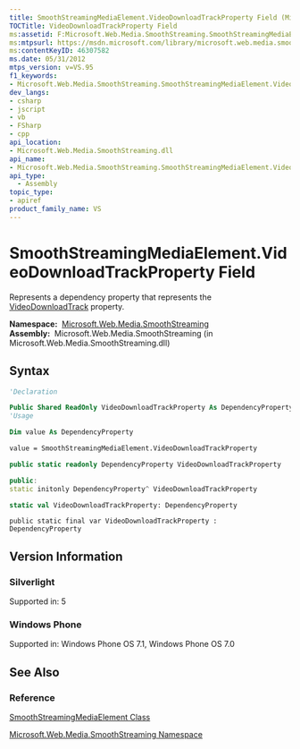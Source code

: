```yaml
---
title: SmoothStreamingMediaElement.VideoDownloadTrackProperty Field (Microsoft.Web.Media.SmoothStreaming)
TOCTitle: VideoDownloadTrackProperty Field
ms:assetid: F:Microsoft.Web.Media.SmoothStreaming.SmoothStreamingMediaElement.VideoDownloadTrackProperty
ms:mtpsurl: https://msdn.microsoft.com/library/microsoft.web.media.smoothstreaming.smoothstreamingmediaelement.videodownloadtrackproperty(v=VS.95)
ms:contentKeyID: 46307582
ms.date: 05/31/2012
mtps_version: v=VS.95
f1_keywords:
- Microsoft.Web.Media.SmoothStreaming.SmoothStreamingMediaElement.VideoDownloadTrackProperty
dev_langs:
- csharp
- jscript
- vb
- FSharp
- cpp
api_location:
- Microsoft.Web.Media.SmoothStreaming.dll
api_name:
- Microsoft.Web.Media.SmoothStreaming.SmoothStreamingMediaElement.VideoDownloadTrackProperty
api_type:
  - Assembly
topic_type:
- apiref
product_family_name: VS
---
```


# SmoothStreamingMediaElement.VideoDownloadTrackProperty Field

Represents a dependency property that represents the [VideoDownloadTrack](smoothstreamingmediaelement-videodownloadtrack-property-microsoft-web-media-smoothstreaming_1.md) property.

**Namespace:**  [Microsoft.Web.Media.SmoothStreaming](microsoft-web-media-smoothstreaming-namespace_1.md)  
**Assembly:**  Microsoft.Web.Media.SmoothStreaming (in Microsoft.Web.Media.SmoothStreaming.dll)

## Syntax

```vb
'Declaration

Public Shared ReadOnly VideoDownloadTrackProperty As DependencyProperty
'Usage

Dim value As DependencyProperty

value = SmoothStreamingMediaElement.VideoDownloadTrackProperty
```

```csharp
public static readonly DependencyProperty VideoDownloadTrackProperty
```

```cpp
public:
static initonly DependencyProperty^ VideoDownloadTrackProperty
```

``` fsharp
static val VideoDownloadTrackProperty: DependencyProperty
```

```jscript
public static final var VideoDownloadTrackProperty : DependencyProperty
```

## Version Information

### Silverlight

Supported in: 5  

### Windows Phone

Supported in: Windows Phone OS 7.1, Windows Phone OS 7.0  

## See Also

### Reference

[SmoothStreamingMediaElement Class](smoothstreamingmediaelement-class-microsoft-web-media-smoothstreaming_1.md)

[Microsoft.Web.Media.SmoothStreaming Namespace](microsoft-web-media-smoothstreaming-namespace_1.md)

